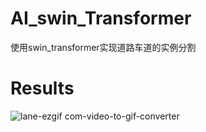 # AI_swin_Transformer
使用swin_transformer实现道路车道的实例分割
# Results   
![lane-ezgif com-video-to-gif-converter](https://github.com/Caesar-xxx/AI_swin_Transformer/assets/73376073/a3a3a845-c809-4802-8d6f-a001d2a81b27)
  
